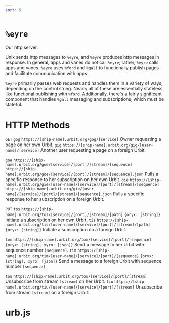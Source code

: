 ```yaml
---
sort: 5
---
```


`%eyre`
=======

Our http server.

Unix sends http messages to `%eyre`, and `%eyre` produces http messages
in response. In general, apps and vanes do not call `%eyre`; rather,
`%eyre` calls apps and vanes. `%eyre` uses `%ford` and `%gall` to
functionally publish pages and facilitate communication with apps.

`%eyre` primarily parses web requests and handles them in a variety of
ways, depending on the control string. Nearly all of these are
essentially stateless, like functional publishing with `%ford`.
Additionally, there's a fairly significant component that handles
`%gall` messaging and subscriptions, which must be stateful.

HTTP Methods
============

`GET` `gog` `https://[ship-name].urbit.org/gog/[service]` Owner
requesting a page on her own Urbit. `gig`
`https://[ship-name].urbit.org/gig/[user-name]/[service]` Another user
requesting a page on a foreign Urbit.

`goe`
`https://[ship-name].urbit.org/goe/[service]/[port]/[stream]/[sequence]`
`https://[ship-name].urbit.org/goe/[service]/[port]/[stream]/[sequence].json`
Pulls a specific response to her subscription on her own Urbit. `gie`
`https://[ship-name].urbit.org/gie/[user-name]/[service]/[port]/[stream]/[sequence]`
`https://[ship-name].urbit.org/gie/[user-name]/[service]/[port]/[stream]/[sequence].json`
Pulls a specific response to her subscription on a foreign Urbit.

`PUT` `tos`
`https://[ship-name].urbit.org/tos/[service]/[port]/[stream]/[path]`
`{oryx: [string]}` Initiate a subscription on her own Urbit. `tis`
`https://[ship-name].urbit.org/tis/[user-name]/[service]/[port]/[stream]/[path]`
`{oryx: [string]}` Initiate a subscription on a foreign Urbit.

`tom` `https://[ship-name].urbit.org/tom/[service]/[port]/[sequence]`
`{oryx: [string], xyro: [json]}` Send a message to her Urbit with
sequence number `[sequence]`. `tim`
`https://[ship-name].urbit.org/tim/[user-name]/[service]/[port]/[sequence]`
`{oryx: [string], xyro: [json]}` Send a message to a foreign Urbit with
sequence number `[sequence]`.

`tou` `https://[ship-name].urbit.org/tou/[service]/[port]/[stream]`
Unsubscribe from stream `[stream]` on her Urbit. `tiu`
`https://[ship-name].urbit.org/tiu/[user-name]/[service]/[port]/[stream]`
Unsubscribe from stream `[stream]` on a foreign Urbit.

urb.js
======

<list></list>
